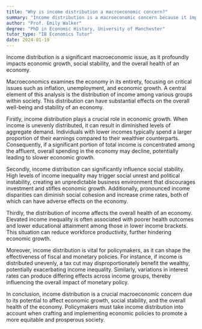 ```yaml
---
title: "Why is income distribution a macroeconomic concern?"
summary: "Income distribution is a macroeconomic concern because it impacts economic growth, social stability, and the overall health of an economy."
author: "Prof. Emily Walker"
degree: "PhD in Economic History, University of Manchester"
tutor_type: "IB Economics Tutor"
date: 2024-01-19
---
```


Income distribution is a significant macroeconomic issue, as it profoundly impacts economic growth, social stability, and the overall health of an economy.

Macroeconomics examines the economy in its entirety, focusing on critical issues such as inflation, unemployment, and economic growth. A central element of this analysis is the distribution of income among various groups within society. This distribution can have substantial effects on the overall well-being and stability of an economy.

Firstly, income distribution plays a crucial role in economic growth. When income is unevenly distributed, it can result in diminished levels of aggregate demand. Individuals with lower incomes typically spend a larger proportion of their earnings compared to their wealthier counterparts. Consequently, if a significant portion of total income is concentrated among the affluent, overall spending in the economy may decline, potentially leading to slower economic growth.

Secondly, income distribution can significantly influence social stability. High levels of income inequality may trigger social unrest and political instability, creating an unpredictable business environment that discourages investment and stifles economic growth. Additionally, pronounced income disparities can diminish social cohesion and increase crime rates, both of which can have adverse effects on the economy.

Thirdly, the distribution of income affects the overall health of an economy. Elevated income inequality is often associated with poorer health outcomes and lower educational attainment among those in lower income brackets. This situation can reduce workforce productivity, further hindering economic growth.

Moreover, income distribution is vital for policymakers, as it can shape the effectiveness of fiscal and monetary policies. For instance, if income is distributed unevenly, a tax cut may disproportionately benefit the wealthy, potentially exacerbating income inequality. Similarly, variations in interest rates can produce differing effects across income groups, thereby influencing the overall impact of monetary policy.

In conclusion, income distribution is a crucial macroeconomic concern due to its potential to affect economic growth, social stability, and the overall health of the economy. Policymakers must take income distribution into account when crafting and implementing economic policies to promote a more equitable and prosperous society.
    